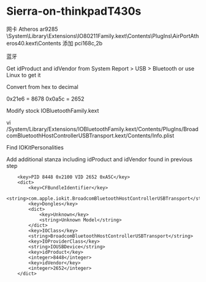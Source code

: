 # Sierra-on-thinkpadT430s

网卡 Atheros ar9285
\System\Library\Extensions\IO80211Family.kext\Contents\PlugIns\AirPortAtheros40.kext\Contents 
添加				<string>pci168c,2b</string>

蓝牙 

Get idProduct and idVendor from System Report > USB > Bluetooth or use Linux to get it

Convert from hex to decimal

0x21e6 = 8678
0x0a5c  = 2652

Modify stock IOBluetoothFamily.kext

vi /System/Library/Extensions/IOBluetoothFamily.kext/Contents/PlugIns/BroadcomBluetoothHostControllerUSBTransport.kext/Contents/Info.plist

Find IOKitPersonalities

Add additional stanza including idProduct and idVendor found in previous step

		<key>PID 8448 0x2100 VID 2652 0xA5C</key>
		<dict>
			<key>CFBundleIdentifier</key>
			<string>com.apple.iokit.BroadcomBluetoothHostControllerUSBTransport</string>
			<key>Dongles</key>
			<dict>
				<key>Unknown</key>
				<string>Unknown Model</string>
			</dict>
			<key>IOClass</key>
			<string>BroadcomBluetoothHostControllerUSBTransport</string>
			<key>IOProviderClass</key>
			<string>IOUSBDevice</string>
			<key>idProduct</key>
			<integer>8448</integer>
			<key>idVendor</key>
			<integer>2652</integer>
		</dict>
